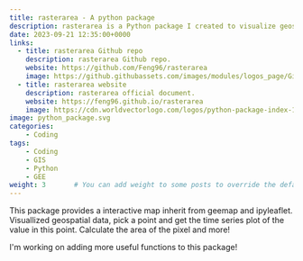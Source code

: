 ```yaml
---
title: rasterarea - A python package 
description: rasterarea is a Python package I created to visualize geospatial data
date: 2023-09-21 12:35:00+0000
links:
  - title: rasterarea Github repo
    description: rasterarea Github repo.
    website: https://github.com/Feng96/rasterarea
    image: https://github.githubassets.com/images/modules/logos_page/GitHub-Mark.png
  - title: rasterarea website
    description: rasterarea official document.
    website: https://feng96.github.io/rasterarea
    image: https://cdn.worldvectorlogo.com/logos/python-package-index-1.svg
image: python_package.svg
categories:
    - Coding
tags:
    - Coding
    - GIS
    - Python
    - GEE
weight: 3       # You can add weight to some posts to override the default sorting (date descending)
---
```


This package provides a interactive map inherit from geemap and ipyleaflet. Visuallized geospatial data, pick a point and get the time series plot of the value in this point. Calculate the area of the pixel and more!

I'm working on adding more useful functions to this package!